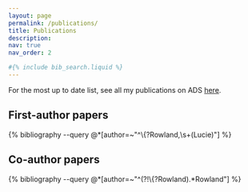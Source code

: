 ```yaml
---
layout: page
permalink: /publications/
title: Publications
description: 
nav: true
nav_order: 2

#{% include bib_search.liquid %}
---
```


For the most up to date list, see all my publications on ADS [here](https://ui.adsabs.harvard.edu/search/q=author%3A%22Rowland%2C%20Lucie%20E.%22%20&sort=date%20desc%2C%20bibcode%20desc&p_=0).


## First-author papers
<div class="publications">
  {% bibliography --query @*[author=~"^\{?Rowland,\s+(Lucie)"] %}
</div>

## Co-author papers
<div class="publications">
  {% bibliography --query @*[author=~"^(?!\{?Rowland).*Rowland"] %}
</div>
